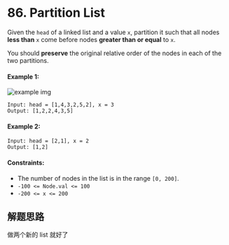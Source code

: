 # 86. Partition List

Given the `head` of a linked list and a value `x`, partition it such that all nodes **less than** `x` come before nodes **greater than or equal** to `x`.

You should **preserve** the original relative order of the nodes in each of the two partitions.

#### Example 1:

![example img](https://assets.leetcode.com/uploads/2021/01/04/partition.jpg)

```
Input: head = [1,4,3,2,5,2], x = 3
Output: [1,2,2,4,3,5]
```

#### Example 2:

```
Input: head = [2,1], x = 2
Output: [1,2]
``` 

#### Constraints:

+ The number of nodes in the list is in the range `[0, 200]`.
+ `-100 <= Node.val <= 100`
+ `-200 <= x <= 200`

## 解题思路

做两个新的 list 就好了
